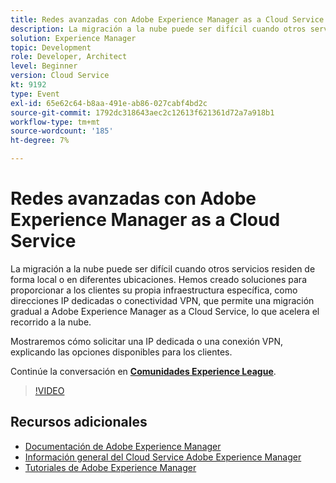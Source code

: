 ```yaml
---
title: Redes avanzadas con Adobe Experience Manager as a Cloud Service
description: La migración a la nube puede ser difícil cuando otros servicios residen de forma local o en diferentes ubicaciones. Hemos creado soluciones para proporcionar a los clientes su propia infraestructura específica, como direcciones IP dedicadas o conectividad VPN, que permite una migración gradual a Adobe Experience Manager as a Cloud Service, lo que acelera el recorrido a la nube.
solution: Experience Manager
topic: Development
role: Developer, Architect
level: Beginner
version: Cloud Service
kt: 9192
type: Event
exl-id: 65e62c64-b8aa-491e-ab86-027cabf4bd2c
source-git-commit: 1792dc318643aec2c12613f621361d72a7a918b1
workflow-type: tm+mt
source-wordcount: '185'
ht-degree: 7%

---
```


# Redes avanzadas con Adobe Experience Manager as a Cloud Service

La migración a la nube puede ser difícil cuando otros servicios residen de forma local o en diferentes ubicaciones.  Hemos creado soluciones para proporcionar a los clientes su propia infraestructura específica, como direcciones IP dedicadas o conectividad VPN, que permite una migración gradual a Adobe Experience Manager as a Cloud Service, lo que acelera el recorrido a la nube.

Mostraremos cómo solicitar una IP dedicada o una conexión VPN, explicando las opciones disponibles para los clientes.

Continúe la conversación en **[Comunidades Experience League](https://adobe.ly/3EUTdAo)**.

>[!VIDEO](https://video.tv.adobe.com/v/337898/?quality=12&learn=on&hidetitle=true)

## Recursos adicionales

- [Documentación de Adobe Experience Manager ](https://experienceleague.adobe.com/docs/experience-manager-cloud-service.html?lang=es)
- [Información general del Cloud Service Adobe Experience Manager](https://experienceleague.adobe.com/docs/experience-manager-cloud-service/overview/home.html)
- [Tutoriales de Adobe Experience Manager](https://experienceleague.adobe.com/docs/experience-manager-tutorials.html)

